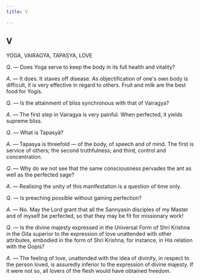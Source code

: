 ```yaml
---
title: V

---
```





  

## V

YOGA, VAIRAGYA, TAPASYA, LOVE

*Q*. — Does Yoga serve to keep the body in its full health and vitality?

*A*. — It does. It staves off disease. As objectification of one's own
body is difficult, it is very effective in regard to others. Fruit and
milk are the best food for Yogis.

*Q*. — Is the attainment of bliss synchronous with that of Vairagya?

*A*. — The first step in Vairagya is very painful. When perfected, it
yields supreme bliss.

*Q*. — What is Tapasyâ?

*A*. — Tapasya is threefold — of the body, of speech and of mind. The
first is service of others; the second truthfulness; and third, control
and concentration.

*Q*. — Why do we not see that the same consciousness pervades the ant as
well as the perfected sage?

*A*. — Realising the unity of this manifestation is a question of time
only.

*Q*. — Is preaching possible without gaining perfection?

*A*. — No. May the Lord grant that all the Sannyasin disciples of my
Master and of myself be perfected, so that they may be fit for
missionary work!

*Q*. — Is the divine majesty expressed in the Universal Form of Shri
Krishna in the Gita superior to the expression of love unattended with
other attributes, embodied in the form of Shri Krishna, for instance, in
His relation with the Gopis?

*A*. — The feeling of love, unattended with the idea of divinity, in
respect to the person loved, is assuredly inferior to the expression of
divine majesty. If it were not so, all lovers of the flesh would have
obtained freedom.


